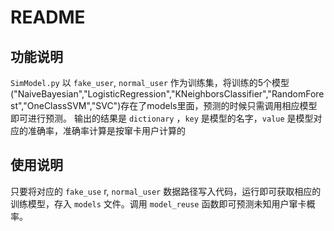 # README

## 功能说明
`SimModel.py` 以 `fake_user`, `normal_user` 作为训练集，将训练的5个模型("NaiveBayesian","LogisticRegression","KNeighborsClassifier","RandomForest","OneClassSVM","SVC")存在了models里面，预测的时候只需调用相应模型即可进行预测。
输出的结果是 `dictionary` ，`key` 是模型的名字，`value` 是模型对应的准确率，准确率计算是按窜卡用户计算的

## 使用说明
只要将对应的 `fake_use` r, `normal_user` 数据路径写入代码，运行即可获取相应的训练模型，存入 `models` 文件。调用 `model_reuse` 函数即可预测未知用户窜卡概率。